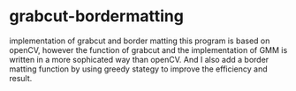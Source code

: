 # grabcut-bordermatting
implementation of grabcut and border matting
this program is based on openCV, however the function of grabcut and the implementation of GMM is written in a
more sophicated way than openCV. And I also add a border matting function by using greedy stategy to improve the efficiency and result.
